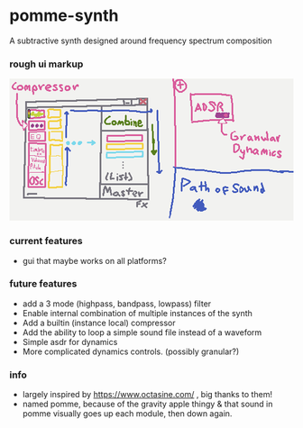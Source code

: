 # pomme-synth
 A subtractive synth designed around frequency spectrum composition

### rough ui markup
<img src="devlog/synth-1-mock.png" style="image-rendering: optimizeSpeed;             
    image-rendering: -moz-crisp-edges;        
    image-rendering: -webkit-optimize-contrast;
    image-rendering: -o-crisp-edges;           
    image-rendering: pixelated !important;  
    -ms-interpolation-mode: nearest-neighbor;" style="width: 100%;">

### current features
- gui that maybe works on all platforms?

### future features
- add a 3 mode (highpass, bandpass, lowpass) filter
- Enable internal combination of multiple instances of the synth
- Add a builtin (instance local) compressor
- Add the ability to loop a simple sound file instead of a waveform
- Simple asdr for dynamics
- More complicated dynamics controls. (possibly granular?)

### info
- largely inspired by https://www.octasine.com/ , big thanks to them!
- named pomme, because of the gravity apple thingy & that sound in pomme visually goes up each module, then down again.
